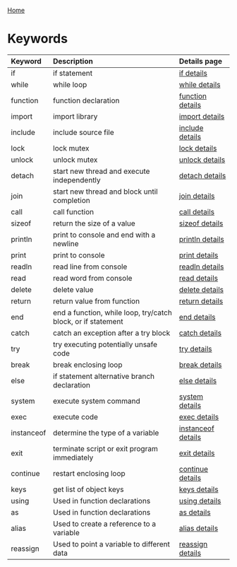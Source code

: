 [Home](https://github.com/puckowski/concert7/blob/master/)

# Keywords

| Keyword   | Description                                                 | Details page                                       |
|:----------|:------------------------------------------------------------|:---------------------------------------------------|
|if         |if statement                                                 |[if details](keywords/keyword_if.md)                |
|while      |while loop                                                   |[while details](keywords/keyword_while.md)          |
|function   |function declaration                                         |[function details](keywords/keyword_function.md)    |
|import     |import library                                               |[import details](keywords/keyword_import.md)        |
|include    |include source file                                          |[include details](keywords/keyword_include.md)      |
|lock       |lock mutex                                                   |[lock details](keywords/keyword_lock.md)            |
|unlock     |unlock mutex                                                 |[unlock details](keywords/keyword_unlock.md)        |
|detach     |start new thread and execute independently                   |[detach details](keywords/keyword_detach.md)        |
|join       |start new thread and block until completion                  |[join details](keywords/keyword_join.md)            |
|call       |call function                                                |[call details](keywords/keyword_call.md)            |
|sizeof     |return the size of a value                                   |[sizeof details](keywords/keyword_sizeof.md)        |
|println    |print to console and end with a newline                      |[println details](keywords/keyword_println.md)      |
|print      |print to console                                             |[print details](keywords/keyword_print.md)          |
|readln     |read line from console                                       |[readln details](keywords/keyword_readln.md)        |
|read       |read word from console                                       |[read details](keywords/keyword_read.md)            |
|delete     |delete value                                                 |[delete details](keywords/keyword_delete.md)        |
|return     |return value from function                                   |[return details](keywords/keyword_return.md)        |
|end        |end a function, while loop, try/catch block, or if statement |[end details](keywords/keyword_end.md)              |
|catch      |catch an exception after a try block                         |[catch details](keywords/keyword_catch.md)          |
|try        |try executing potentially unsafe code                        |[try details](keywords/keyword_try.md)              |
|break      |break enclosing loop                                         |[break details](keywords/keyword_break.md)          |
|else       |if statement alternative branch declaration                  |[else details](keywords/keyword_else.md)            |
|system     |execute system command                                       |[system details](keywords/keyword_system.md)        |
|exec       |execute code                                                 |[exec details](keywords/keyword_exec.md)            |
|instanceof |determine the type of a variable                             |[instanceof details](keywords/keyword_instanceof.md)|
|exit       |terminate script or exit program immediately                 |[exit details](keywords/keyword_exit.md)            |
|continue   |restart enclosing loop                                       |[continue details](keywords/keyword_continue.md)    |
|keys       |get list of object keys                                      |[keys details](keywords/keyword_keys.md)            |
|using   |Used in function declarations                                         |[using details](keywords/keyword_function.md)    |
|as   |Used in function declarations                                         |[as details](keywords/keyword_function.md)    |
|alias   |Used to create a reference to a variable                                         |[alias details](keywords/keyword_alias.md)    |
|reassign   |Used to point a variable to different data                                         |[reassign details](keywords/keyword_reassign.md)    |